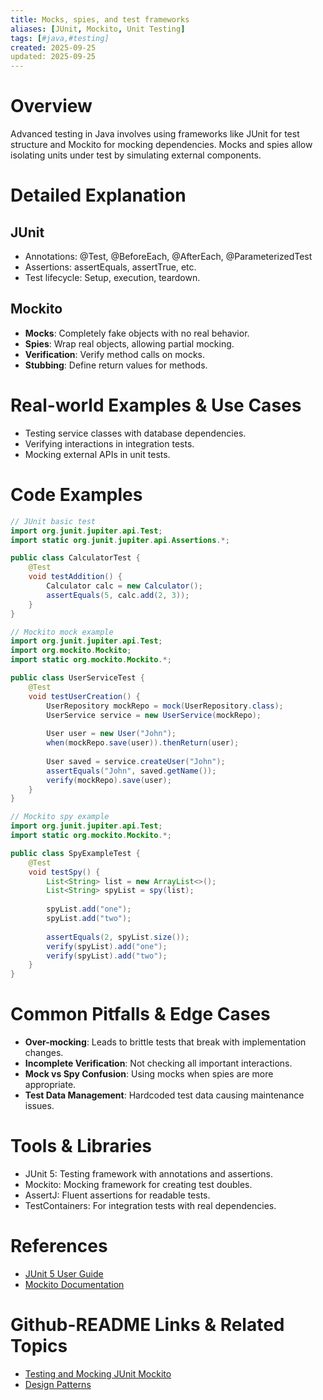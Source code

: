 ```yaml
---
title: Mocks, spies, and test frameworks
aliases: [JUnit, Mockito, Unit Testing]
tags: [#java,#testing]
created: 2025-09-25
updated: 2025-09-25
---
```


# Overview

Advanced testing in Java involves using frameworks like JUnit for test structure and Mockito for mocking dependencies. Mocks and spies allow isolating units under test by simulating external components.

# Detailed Explanation

## JUnit

- Annotations: @Test, @BeforeEach, @AfterEach, @ParameterizedTest
- Assertions: assertEquals, assertTrue, etc.
- Test lifecycle: Setup, execution, teardown.

## Mockito

- **Mocks**: Completely fake objects with no real behavior.
- **Spies**: Wrap real objects, allowing partial mocking.
- **Verification**: Verify method calls on mocks.
- **Stubbing**: Define return values for methods.

# Real-world Examples & Use Cases

- Testing service classes with database dependencies.
- Verifying interactions in integration tests.
- Mocking external APIs in unit tests.

# Code Examples

```java
// JUnit basic test
import org.junit.jupiter.api.Test;
import static org.junit.jupiter.api.Assertions.*;

public class CalculatorTest {
    @Test
    void testAddition() {
        Calculator calc = new Calculator();
        assertEquals(5, calc.add(2, 3));
    }
}
```

```java
// Mockito mock example
import org.junit.jupiter.api.Test;
import org.mockito.Mockito;
import static org.mockito.Mockito.*;

public class UserServiceTest {
    @Test
    void testUserCreation() {
        UserRepository mockRepo = mock(UserRepository.class);
        UserService service = new UserService(mockRepo);
        
        User user = new User("John");
        when(mockRepo.save(user)).thenReturn(user);
        
        User saved = service.createUser("John");
        assertEquals("John", saved.getName());
        verify(mockRepo).save(user);
    }
}
```

```java
// Mockito spy example
import org.junit.jupiter.api.Test;
import static org.mockito.Mockito.*;

public class SpyExampleTest {
    @Test
    void testSpy() {
        List<String> list = new ArrayList<>();
        List<String> spyList = spy(list);
        
        spyList.add("one");
        spyList.add("two");
        
        assertEquals(2, spyList.size());
        verify(spyList).add("one");
        verify(spyList).add("two");
    }
}
```

# Common Pitfalls & Edge Cases

- **Over-mocking**: Leads to brittle tests that break with implementation changes.
- **Incomplete Verification**: Not checking all important interactions.
- **Mock vs Spy Confusion**: Using mocks when spies are more appropriate.
- **Test Data Management**: Hardcoded test data causing maintenance issues.

# Tools & Libraries

- JUnit 5: Testing framework with annotations and assertions.
- Mockito: Mocking framework for creating test doubles.
- AssertJ: Fluent assertions for readable tests.
- TestContainers: For integration tests with real dependencies.

# References

- [JUnit 5 User Guide](https://junit.org/junit5/docs/current/user-guide/)
- [Mockito Documentation](https://javadoc.io/doc/org.mockito/mockito-core/latest/org/mockito/Mockito.html)

# Github-README Links & Related Topics

- [Testing and Mocking JUnit Mockito](java/testing-and-mocking-junit-mockito/README.md)
- [Design Patterns](java/design-patterns/README.md)
